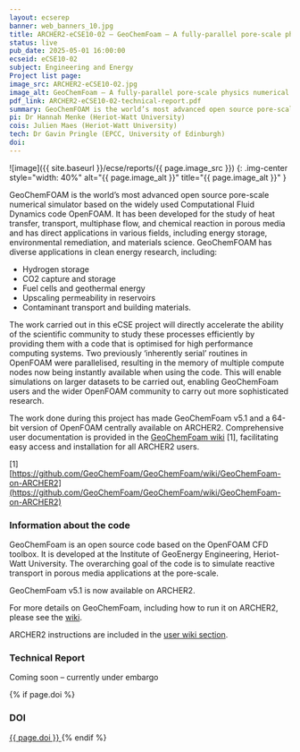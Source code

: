 ```yaml
---
layout: ecserep
banner: web_banners_10.jpg
title: ARCHER2-eCSE10-02 – GeoChemFoam – A fully-parallel pore-scale physics numerical solver package for the energy transition 
status: live
pub_date: 2025-05-01 16:00:00
ecseid: eCSE10-02
subject: Engineering and Energy
Project list page:
image_src: ARCHER2-eCSE10-02.jpg
image_alt: GeoChemFoam – A fully-parallel pore-scale physics numerical solver package for the energy transition  
pdf_link: ARCHER2-eCSE10-02-technical-report.pdf
summary: GeoChemFOAM is the world’s most advanced open source pore-scale numerical simulator, and is based on the widely used Computational Fluid Dynamics code OpenFOAM. GeoChemFOAM is specifically designed for research into pore-scale processes which are vital to the energy sector’s transition from fossil fuels to our Net Zero future. Applications of the code include the design and optimisation of carbon capture and storage, geothermal energy systems, hydrogen fuel cells, building materials, and nuclear waste disposal. The eCSE project carried out work on two parts of the OpenFOAM code, adapting them so that they can now make use of the memory of multiple compute nodes simultaneously. This enables researchers to carry out more complex simulations using larger datasets, allowing more sophisticated research to be carried out not only by GeoChemFOAM users, but by the entire OpenFOAM user community, estimated to number around 10,000 users worldwide.
pi: Dr Hannah Menke (Heriot-Watt University)
cois: Julien Maes (Heriot-Watt University)
tech: Dr Gavin Pringle (EPCC, University of Edinburgh) 
doi: 
---
```




![image]({{ site.baseurl }}/ecse/reports/{{ page.image_src }})
{: .img-center style="width: 40%" alt="{{ page.image_alt }}" title="{{ page.image_alt }}" }

 
GeoChemFOAM is the world’s most advanced open source pore-scale numerical simulator based on the widely used Computational Fluid Dynamics code OpenFOAM. It has been developed for the study of heat transfer, transport, multiphase flow, and chemical reaction in porous media and has direct applications in various fields, including energy storage, environmental remediation, and materials science. GeoChemFOAM has diverse applications in clean energy research, including:

- Hydrogen storage
- CO2 capture and storage
- Fuel cells and geothermal energy
- Upscaling permeability in reservoirs
- Contaminant transport and building materials.

The work carried out in this eCSE project will directly accelerate the ability of the scientific community to study these processes efficiently by providing them with a code that is optimised for high performance computing systems. Two previously ‘inherently serial’ routines in OpenFOAM were parallelised, resulting in the memory of multiple compute nodes now being instantly available when using the code. This will enable simulations on larger datasets to be carried out, enabling GeoChemFoam users and the wider OpenFOAM community to carry out more sophisticated research.

The work done during this project has made GeoChemFoam v5.1 and a 64-bit version of OpenFOAM centrally available on ARCHER2. Comprehensive user documentation is provided in the [GeoChemFoam wiki](https://github.com/GeoChemFoam/GeoChemFoam/wiki/GeoChemFoam-on-ARCHER2) [1], facilitating easy access and installation for all ARCHER2 users. 

[1] [https://github.com/GeoChemFoam/GeoChemFoam/wiki/GeoChemFoam-on-ARCHER2](https://github.com/GeoChemFoam/GeoChemFoam/wiki/GeoChemFoam-on-ARCHER2)
 



### Information about the code

GeoChemFoam is an open source code based on the OpenFOAM CFD toolbox. It is developed at the Institute of GeoEnergy Engineering, Heriot-Watt University. The overarching goal of the code is to simulate reactive transport in porous media applications at the pore-scale.

GeoChemFoam v5.1 is now available on ARCHER2.

For more details on GeoChemFoam, including how to run it on ARCHER2, please see the [wiki]( https://github.com/GeoChemFoam). 

ARCHER2 instructions are included in the [user wiki section]( https://github.com/GeoChemFoam/GeoChemFoam/wiki/GeoChemFoam-on-ARCHER2). 



### Technical Report

Coming soon – currently under embargo

<!--

[Download as PDF]({{ site.baseurl }}/ecse/reports/{{ page.pdf_link }})

-->

{% if page.doi  %}
### DOI
  <a href="https://doi.org/{{ page.doi }}">
     {{ page.doi }}
  </a>
{% endif %}
